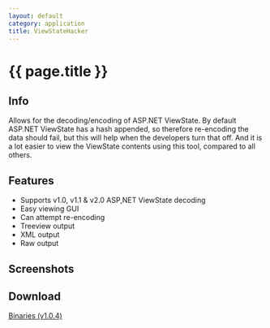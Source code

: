 ```yaml
---
layout: default
category: application
title: ViewStateHacker
---
```


# {{ page.title }} #

## Info ##

Allows for the decoding/encoding of ASP.NET ViewState. By default ASP.NET ViewState has a hash appended, so therefore re-encoding the data should fail, but this will help when the developers turn that off. And it is a lot easier to view the ViewState contents using this tool, compared to all others. 

## Features ##

- Supports v1.0, v1.1 & v2.0 ASP,NET ViewState decoding
- Easy viewing GUI
- Can attempt re-encoding
- Treeview output
- XML output
- Raw output

## Screenshots ##

## Download ##

[Binaries (v1.0.4)](/downloads/ViewStateHacker.v.1.0.4.zip)